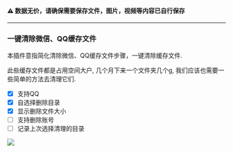 #### ⚠ 数据无价，请确保需要保存文件，图片，视频等内容已自行保存

---

### 一键清除微信、QQ缓存文件

本插件意指简化清除微信、QQ缓存文件步骤，一键清除缓存文件.

此些缓存文件都是占用空间大户, 几个月下来一个文件夹几个g, 我们应该也需要一些简单的方法去清理它们.

- [X] 支持QQ
- [X] 自选择删除目录
- [X] 显示删除文件大小
- [ ] 支持删除账号
- [ ] 记录上次选择清理的目录

![](https://drimagebed.oss-cn-shenzhen.aliyuncs.com/uPic/utools-autodelete-vue-20210419.gif)
